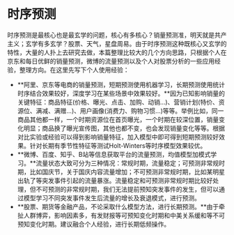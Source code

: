 # 时序预测

时序预测是最核心也是最玄学的问题，核心有多核心？销量预测准，明天就是共产主义；玄学有多玄学？股票、天气，星盘周易。由于时序预测这种既核心又玄学的特性，大量的人扑上去研究去做，本篇整理比较大的几个方向思路，只根据个人在京东和每日优鲜的销量预测，微博的流量预测以及个人对股票分析的一些应用经验，整理方向。在这里先写下个人使用经验：

* **阿里、京东等电商的销量预测，短期预测使用机器学习，长期预测使用统计时序结合效果较好，深度学习在某些场景中效果较好。**因为已知影响销量的关键特征：商品特征\(价格、曝光、点击、加购、动销...\)、营销计划\(特价、资源位、满减、满赠...\)、用户画像\(消费力、购物习惯...\)等等。举例比如，同一商品其他都一样，一个时期资源位在首页曝光，一个时期在较深位置，销量变化明显；商品换了曝光宣传图，其他也都不变，也会发现销量变化等等。根据对比实验或经验可以得到影响销量特征，加入模型中即可得到短期预测较好效果。针对长期有季节性特征等测试Holt-Winters等时序模型效果较优。
* **微博、百度、知乎、B站等信息获取平台的流量预测，均值模型加模式学习。**流量状态大致可分为三种情况：常规时期，流量稳定；可预测非常规时期，比如国庆节，关于国庆内容流量增加；不可预测非常规时期，比如某明星出轨了等突发事件引起的流量暴涨。流量稳定和可预测非常规时期比较好处理，但不可预测的非常规时期，我们无法提前预知突发事件的发生，但可以通过模型学习不同突发事件发生后流量的增长及衰退模式，进行预测。
* **股票、期货等金融产品，不论采取什么模型方法，进行长期预测。**由于牵扯人群博弈，影响因素多，有发财报等可预知变化时期和中美关系缓和等不可预知变化时期。建议融合个人经验，进行长期低频操作。

